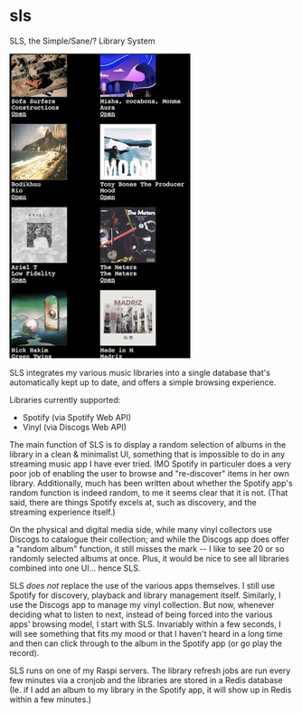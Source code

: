 # sls

SLS, the Simple/Sane/? Library System

![](screenshot.jpg)

SLS integrates my various music libraries into a single database that's
automatically kept up to date, and offers a simple browsing experience.

Libraries currently supported:

* Spotify (via Spotify Web API)
* Vinyl (via Discogs Web API)

The main function of SLS is to display a random selection of albums in the
library in a clean & minimalist UI, something that is impossible to do in any
streaming music app I have ever tried. IMO Spotify in particuler does a very
poor job of enabling the user to browse and "re-discover" items in her own
library. Additionally, much has been written about whether the Spotify app's
random function is indeed random, to me it seems clear that it is not. (That
said, there are things Spotify excels at, such as discovery, and the streaming
experience itself.)

On the physical and digital media side, while many vinyl collectors use
Discogs to catalogue their collection; and while the Discogs app does offer a
"random album" function, it still misses the mark -- I like to see
20 or so randomly selected albums at once. Plus, it would be nice to see
all libraries combined into one UI... hence SLS.

SLS *does not* replace the use of the various apps themselves. I still use
Spotify for discovery, playback and library management itself. Similarly, I use
the Discogs app to manage my vinyl collection. But now, whenever deciding
what to listen to next, instead of being forced into the various apps' browsing
model, I start with SLS. Invariably within a few seconds, I will see something
that fits my mood or that I haven't heard in a long time and then can click through
to the album in the Spotify app (or go play the record).

SLS runs on one of my Raspi servers. The library refresh jobs are run every few
minutes via a cronjob and the libraries are stored in a Redis database (Ie. if
I add an album to my library in the Spotify app, it will show up in Redis
within a few minutes.)



